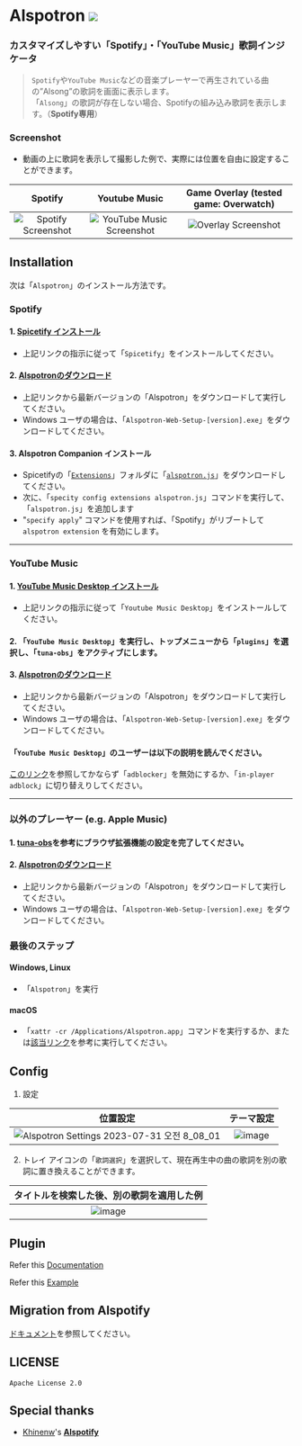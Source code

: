 # Alspotron <a href="https://github.com/organization/alspotron/releases/latest"><img src="https://img.shields.io/github/downloads/organization/alspotron/total.svg"/></a>

### カスタマイズしやすい「Spotify」・「YouTube Music」歌詞インジケータ

> `Spotify`や`YouTube Music`などの音楽プレーヤーで再生されている曲の”Alsong”の歌詞を画面に表示します。\
> 「`Alsong`」の歌詞が存在しない場合、Spotifyの組み込み歌詞を表示します。（**Spotify専用**）

### Screenshot

-   動画の上に歌詞を表示して撮影した例で、実際には位置を自由に設定することができます。

|                        Spotify                         |                                                        Youtube Music                                                        |                                         Game Overlay (tested game: Overwatch)                                         |
|:------------------------------------------------------:|:---------------------------------------------------------------------------------------------------------------------------:|:---------------------------------------------------------------------------------------------------------------------:|
| ![Spotify Screenshot](https://i.imgur.com/0JJMhaU.png) | ![YouTube Music Screenshot](https://github.com/organization/alspotron/assets/16558115/fc22323e-d0b2-4abc-882e-2281c13f4cf4) | ![Overlay Screenshot](https://github.com/organization/alspotron/assets/16558115/7bb95071-b8f7-45e1-af59-02e1586d5dcc) |

## Installation

次は「`Alspotron`」のインストール方法です。

### Spotify

#### 1.  [Spicetify インストール](https://github.com/khanhas/spicetify-cli)

  -   上記リンクの指示に従って「`Spicetify`」をインストールしてください。

#### 2.  [Alspotronのダウンロード](https://github.com/organization/alspotron/releases)

  -   上記リンクから最新バージョンの「Alspotron」をダウンロードして実行してください。
  -   Windows ユーザの場合は、「`Alspotron-Web-Setup-[version].exe`」をダウンロードしてください。

#### 3.  Alspotron Companion インストール

  -   Spicetifyの「[`Extensions`](https://spicetify.app/docs/advanced-usage/extensions/)」フォルダに「[`alspotron.js`](https://powernukkit.github.io/DownGit/#/home?directFile=1&url=https://github.com/organization/alspotron/blob/master/extensions/alspotron.js)」をダウンロードしてください。
  -   次に、「`specity config extensions alspotron.js`」コマンドを実行して、「`alspotron.js`」を追加します
  -   "`specify apply`" コマンドを使用すれば、「Spotify」がリブートして `alspotron extension` を有効にします。

---

### YouTube Music

#### 1.  [YouTube Music Desktop インストール](https://github.com/th-ch/youtube-music/releases)

  -   上記リンクの指示に従って「`Youtube Music Desktop`」をインストールしてください。

#### 2.  「`YouTube Music Desktop`」を実行し、トップメニューから「`plugins`」を選択し、「`tuna-obs`」をアクティブにします。

#### 3.  [Alspotronのダウンロード](https://github.com/organization/alspotron/releases)

-   上記リンクから最新バージョンの「Alspotron」をダウンロードして実行してください。
-   Windows ユーザの場合は、「`Alspotron-Web-Setup-[version].exe`」をダウンロードしてください。

#### 「`YouTube Music Desktop`」のユーザーは以下の説明を読んでください。

[このリンク](https://github.com/organization/alspotron/issues/1)を参照してかならず「`adblocker`」を無効にするか、「`in-player adblock`」に切り替えりしてください。

---

### 以外のプレーヤー (e.g. Apple Music)

#### 1.  [tuna-obs](https://github.com/univrsal/tuna)を参考にブラウザ拡張機能の設定を完了してください。
#### 2.  [Alspotronのダウンロード](https://github.com/organization/alspotron/releases)
  -   上記リンクから最新バージョンの「Alspotron」をダウンロードして実行してください。
  -   Windows ユーザの場合は、「`Alspotron-Web-Setup-[version].exe`」をダウンロードしてください。

### 最後のステップ

#### Windows, Linux

-   「`Alspotron`」を実行

#### macOS

-   「`xattr -cr /Applications/Alspotron.app`」コマンドを実行するか、または[該当リンク](https://iboysoft.com/jp/news/app-is-damaged-and-cannot-be-opened.html)を参考に実行してください。

## Config

1.  設定

|                                                   位置設定                                                   |                                                  テーマ設定                                                   |
|:--------------------------------------------------------------------------------------------------------:|:--------------------------------------------------------------------------------------------------------:|
| ![Alspotron Settings 2023-07-31 오전 8_08_01](https://github.com/organization/alspotron/assets/16558115/66ddaf45-e46a-47da-b474-b67420300c29) | ![image](https://github.com/organization/alspotron/assets/16558115/46bfb308-8821-414e-a57c-e875ebe8fc99) |

2.  トレイ アイコンの「`歌詞選択`」を選択して、現在再生中の曲の歌詞を別の歌詞に置き換えることができます。

|                                          タイトルを検索した後、別の歌詞を適用した例                                           |
|:--------------------------------------------------------------------------------------------------------:|
| ![image](https://github.com/organization/alspotron/assets/16558115/9a28d479-b59d-4ea8-8564-4694dde5157a) |

## Plugin
Refer this [Documentation](https://github.com/organization/alspotron/wiki/Plugin)

Refer this [Example](https://github.com/organization/alspotron/tree/master/example/alspotron-plugin)

## Migration from Alspotify

[ドキュメント](https://github.com/organization/alspotron/blob/master/MIGRATION_FROM_ALSPOTIFY.md)を参照してください。

## LICENSE

`Apache License 2.0`

## Special thanks

-   [Khinenw](https://github.com/HelloWorld017)'s **[Alspotify](https://github.com/HelloWorld017/alspotify)**
